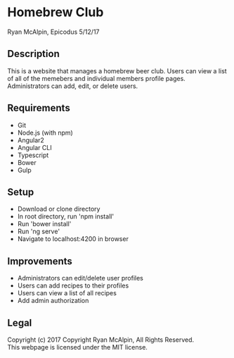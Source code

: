# Homebrew Club
Ryan McAlpin, Epicodus 5/12/17

## Description
This is a website that manages a homebrew beer club. Users can view a list of all of the memebers and individual members profile pages. Administrators can add, edit, or delete users.

## Requirements
* Git
* Node.js (with npm)
* Angular2
* Angular CLI
* Typescript
* Bower
* Gulp

## Setup
* Download or clone directory
* In root directory, run 'npm install'
* Run 'bower install'
* Run 'ng serve'
* Navigate to localhost:4200 in browser

## Improvements
* Administrators can edit/delete user profiles
* Users can add recipes to their profiles
* Users can view a list of all recipes
* Add admin authorization

## Legal
Copyright (c) 2017 Copyright Ryan McAlpin, All Rights Reserved.<br/>
This webpage is licensed under the MIT license.
